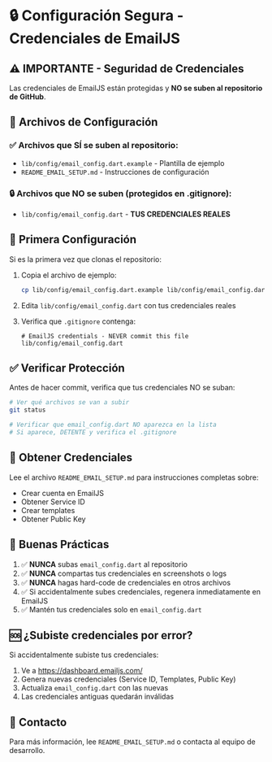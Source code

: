 # 🔒 Configuración Segura - Credenciales de EmailJS

## ⚠️ IMPORTANTE - Seguridad de Credenciales

Las credenciales de EmailJS están protegidas y **NO se suben al repositorio de GitHub**.

## 📁 Archivos de Configuración

### ✅ Archivos que SÍ se suben al repositorio:
- `lib/config/email_config.dart.example` - Plantilla de ejemplo
- `README_EMAIL_SETUP.md` - Instrucciones de configuración

### 🔒 Archivos que NO se suben (protegidos en .gitignore):
- `lib/config/email_config.dart` - **TUS CREDENCIALES REALES**

## 🚀 Primera Configuración

Si es la primera vez que clonas el repositorio:

1. Copia el archivo de ejemplo:
   ```bash
   cp lib/config/email_config.dart.example lib/config/email_config.dart
   ```

2. Edita `lib/config/email_config.dart` con tus credenciales reales

3. Verifica que `.gitignore` contenga:
   ```
   # EmailJS credentials - NEVER commit this file
   lib/config/email_config.dart
   ```

## ✅ Verificar Protección

Antes de hacer commit, verifica que tus credenciales NO se suban:

```bash
# Ver qué archivos se van a subir
git status

# Verificar que email_config.dart NO aparezca en la lista
# Si aparece, DETENTE y verifica el .gitignore
```

## 📝 Obtener Credenciales

Lee el archivo `README_EMAIL_SETUP.md` para instrucciones completas sobre:
- Crear cuenta en EmailJS
- Obtener Service ID
- Crear templates
- Obtener Public Key

## 🔐 Buenas Prácticas

1. ✅ **NUNCA** subas `email_config.dart` al repositorio
2. ✅ **NUNCA** compartas tus credenciales en screenshots o logs
3. ✅ **NUNCA** hagas hard-code de credenciales en otros archivos
4. ✅ Si accidentalmente subes credenciales, regenera inmediatamente en EmailJS
5. ✅ Mantén tus credenciales solo en `email_config.dart`

## 🆘 ¿Subiste credenciales por error?

Si accidentalmente subiste tus credenciales:

1. Ve a https://dashboard.emailjs.com/
2. Genera nuevas credenciales (Service ID, Templates, Public Key)
3. Actualiza `email_config.dart` con las nuevas
4. Las credenciales antiguas quedarán inválidas

## 📧 Contacto

Para más información, lee `README_EMAIL_SETUP.md` o contacta al equipo de desarrollo.
